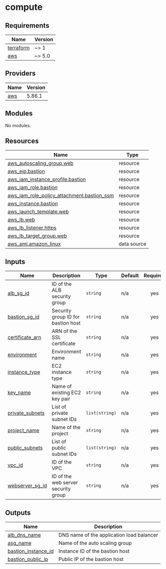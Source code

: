 # compute

<!-- BEGINNING OF PRE-COMMIT-TERRAFORM DOCS HOOK -->
## Requirements

| Name | Version |
|------|---------|
| <a name="requirement_terraform"></a> [terraform](#requirement\_terraform) | ~> 1 |
| <a name="requirement_aws"></a> [aws](#requirement\_aws) | ~> 5.0 |

## Providers

| Name | Version |
|------|---------|
| <a name="provider_aws"></a> [aws](#provider\_aws) | 5.86.1 |

## Modules

No modules.

## Resources

| Name | Type |
|------|------|
| [aws_autoscaling_group.web](https://registry.terraform.io/providers/hashicorp/aws/latest/docs/resources/autoscaling_group) | resource |
| [aws_eip.bastion](https://registry.terraform.io/providers/hashicorp/aws/latest/docs/resources/eip) | resource |
| [aws_iam_instance_profile.bastion](https://registry.terraform.io/providers/hashicorp/aws/latest/docs/resources/iam_instance_profile) | resource |
| [aws_iam_role.bastion](https://registry.terraform.io/providers/hashicorp/aws/latest/docs/resources/iam_role) | resource |
| [aws_iam_role_policy_attachment.bastion_ssm](https://registry.terraform.io/providers/hashicorp/aws/latest/docs/resources/iam_role_policy_attachment) | resource |
| [aws_instance.bastion](https://registry.terraform.io/providers/hashicorp/aws/latest/docs/resources/instance) | resource |
| [aws_launch_template.web](https://registry.terraform.io/providers/hashicorp/aws/latest/docs/resources/launch_template) | resource |
| [aws_lb.web](https://registry.terraform.io/providers/hashicorp/aws/latest/docs/resources/lb) | resource |
| [aws_lb_listener.https](https://registry.terraform.io/providers/hashicorp/aws/latest/docs/resources/lb_listener) | resource |
| [aws_lb_target_group.web](https://registry.terraform.io/providers/hashicorp/aws/latest/docs/resources/lb_target_group) | resource |
| [aws_ami.amazon_linux](https://registry.terraform.io/providers/hashicorp/aws/latest/docs/data-sources/ami) | data source |

## Inputs

| Name | Description | Type | Default | Required |
|------|-------------|------|---------|:--------:|
| <a name="input_alb_sg_id"></a> [alb\_sg\_id](#input\_alb\_sg\_id) | ID of the ALB security group | `string` | n/a | yes |
| <a name="input_bastion_sg_id"></a> [bastion\_sg\_id](#input\_bastion\_sg\_id) | Security group ID for bastion host | `string` | n/a | yes |
| <a name="input_certificate_arn"></a> [certificate\_arn](#input\_certificate\_arn) | ARN of the SSL certificate | `string` | n/a | yes |
| <a name="input_environment"></a> [environment](#input\_environment) | Environment name | `string` | n/a | yes |
| <a name="input_instance_type"></a> [instance\_type](#input\_instance\_type) | EC2 instance type | `string` | n/a | yes |
| <a name="input_key_name"></a> [key\_name](#input\_key\_name) | Name of existing EC2 key pair | `string` | n/a | yes |
| <a name="input_private_subnets"></a> [private\_subnets](#input\_private\_subnets) | List of private subnet IDs | `list(string)` | n/a | yes |
| <a name="input_project_name"></a> [project\_name](#input\_project\_name) | Name of the project | `string` | n/a | yes |
| <a name="input_public_subnets"></a> [public\_subnets](#input\_public\_subnets) | List of public subnet IDs | `list(string)` | n/a | yes |
| <a name="input_vpc_id"></a> [vpc\_id](#input\_vpc\_id) | ID of the VPC | `string` | n/a | yes |
| <a name="input_webserver_sg_id"></a> [webserver\_sg\_id](#input\_webserver\_sg\_id) | ID of the web server security group | `string` | n/a | yes |

## Outputs

| Name | Description |
|------|-------------|
| <a name="output_alb_dns_name"></a> [alb\_dns\_name](#output\_alb\_dns\_name) | DNS name of the application load balancer |
| <a name="output_asg_name"></a> [asg\_name](#output\_asg\_name) | Name of the auto scaling group |
| <a name="output_bastion_instance_id"></a> [bastion\_instance\_id](#output\_bastion\_instance\_id) | Instance ID of the bastion host |
| <a name="output_bastion_public_ip"></a> [bastion\_public\_ip](#output\_bastion\_public\_ip) | Public IP of the bastion host |
<!-- END OF PRE-COMMIT-TERRAFORM DOCS HOOK -->
